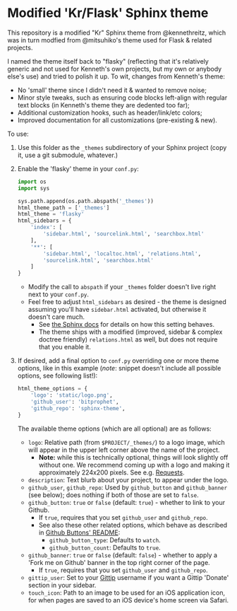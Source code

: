 # Modified 'Kr/Flask' Sphinx theme

This repository is a modified "Kr" Sphinx theme from @kennethreitz, which was
in turn modfied from @mitsuhiko's theme used for Flask & related projects.

I named the theme itself back to "flasky" (reflecting that it's relatively
generic and not used for Kenneth's own projects, but my own or anybody else's
use) and tried to polish it up. To wit, changes from Kenneth's theme:

* No 'small' theme since I didn't need it & wanted to remove noise;
* Minor style tweaks, such as ensuring code blocks left-align with regular text
  blocks (in Kenneth's theme they are dedented too far);
* Additional customization hooks, such as header/link/etc colors;
* Improved documentation for all customizations (pre-existing & new).

To use:

1. Use this folder as the `_themes` subdirectory of your Sphinx project (copy
   it, use a git submodule, whatever.)
1. Enable the 'flasky' theme in your `conf.py`:

   ```python
   import os
   import sys
   
   sys.path.append(os.path.abspath('_themes'))
   html_theme_path = ['_themes']
   html_theme = 'flasky'
   html_sidebars = {
       'index': [
           'sidebar.html', 'sourcelink.html', 'searchbox.html'
       ],
       '**': [
           'sidebar.html', 'localtoc.html', 'relations.html',
           'sourcelink.html', 'searchbox.html'
       ]
   }
   ```

    * Modify the call to `abspath` if your `_themes` folder doesn't live right
    next to your `conf.py`.
    * Feel free to adjust `html_sidebars` as desired - the theme is designed
    assuming you'll have `sidebar.html` activated, but otherwise it doesn't
    care much.
        * See [the Sphinx
        docs](http://sphinx-doc.org/config.html#confval-html_sidebars) for
        details on how this setting behaves.
        * The theme ships with a modified (improved, sidebar & complex doctree
        friendly) `relations.html` as well, but does not require that you
        enable it.

1. If desired, add a final option to `conf.py` overriding one or more theme
   options, like in this example (*note*: snippet doesn't include all possible
   options, see following list!):

   ```python
   html_theme_options = {
       'logo': 'static/logo.png',
       'github_user': 'bitprophet',
       'github_repo': 'sphinx-theme',
   }
   ```

   The available theme options (which are all optional) are as follows:

   * `logo`: Relative path (from `$PROJECT/_themes/`) to a logo image, which
   will appear in the upper left corner above the name of the project.
       * **Note:** while this is technically optional, things will look
       slightly off without one. We recommend coming up with a logo and making
       it approximately 224x200 pixels. See e.g.
       [Requests](http://docs.python-requests.org/en/latest/_static/requests-sidebar.png).
   * `description`: Text blurb about your project, to appear under the logo.
   * `github_user`, `github_repo`: Used by `github_button` and `github_banner`
   (see below); does nothing if both of those are set to `false`.
   * `github_button`: `true` or `false` (default: `true`) - whether to link to
   your Github.
       * If `true`, requires that you set `github_user` and `github_repo`.
       * See also these other related options, which behave as described
   in [Github Buttons' README](https://github.com/mdo/github-buttons#usage):
          * `github_button_type`: Defaults to `watch`.
          * `github_button_count`: Defaults to `true`.
   * `github_banner`: `true` or `false` (default: `false`) - whether to apply a
   'Fork me on Github' banner in the top right corner of the page.
       * If `true`, requires that you set `github_user` and `github_repo`.
   * `gittip_user`: Set to your [Gittip](https://gittip.com) username if you
   want a Gittip 'Donate' section in your sidebar.
   * `touch_icon`: Path to an image to be used for an iOS application icon, for
   when pages are saved to an iOS device's home screen via Safari.
